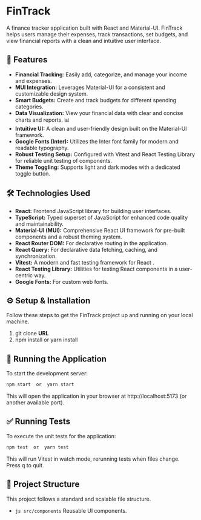 # FinTrack

A finance tracker application built with React and Material-UI. FinTrack helps users manage their expenses, track transactions, set budgets, and view financial reports with a clean and intuitive user interface.

## 🚀 Features  

- **Financial Tracking**: Easily add, categorize, and manage your income and expenses.
- **MUI Integration:** Leverages Material-UI for a consistent and customizable design system.
- **Smart Budgets:** Create and track budgets for different spending categories.
- **Data Visualization:** View your financial data with clear and concise charts and reports. 📊
- **Intuitive UI:** A clean and user-friendly design built on the Material-UI framework.
- **Google Fonts (Inter):** Utilizes the Inter font family for modern and readable typography.
- **Robust Testing Setup:** Configured with Vitest and React Testing Library for reliable unit testing of components.
- **Theme Toggling:** Supports light and dark modes with a dedicated toggle button.


## 🛠️ Technologies Used

- **React:** Frontend JavaScript library for building user interfaces.
- **TypeScript:** Typed superset of JavaScript for enhanced code quality and maintainability.
- **Material-UI (MUI):** Comprehensive React UI framework for pre-built components and a robust theming system.
- **React Router DOM:** For declarative routing in the application.
- **React Query:** For declarative data fetching, caching, and synchronization.
- **Vitest:** A modern and fast testing framework for React .
- **React Testing Library:** Utilities for testing React components in a user-centric way.
- **Google Fonts:** For custom web fonts.

## ⚙️ Setup & Installation

Follow these steps to get the FinTrack project up and running on your local machine.

1.  git clone __URL__
2.  npm install or yarn install

## 🚀 Running the Application

To start the development server:

```js
npm start  or  yarn start
```

This will open the application in your browser at http://localhost:5173 (or another available port).

## ✅ Running Tests

To execute the unit tests for the application:

```js
npm test  or  yarn test
```

This will run Vitest in watch mode, rerunning tests when files change. Press q to quit.

## 📂 Project Structure

This project follows a standard and scalable file structure.

- ```js src/components``` Reusable UI components.